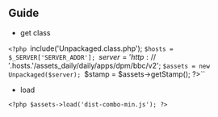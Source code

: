 ## Guide
- get class

``<?php
``include('Unpackaged.class.php');
``$hosts = $_SERVER['SERVER_ADDR'];
``$server = 'http://' .$hosts.'/assets_daily/daily/apps/dpm/bbc/v2';
``$assets = new Unpackaged($server);
``$stamp = $assets->getStamp();
?>``
- load

``<?php $assets->load('dist-combo-min.js'); ?>``
